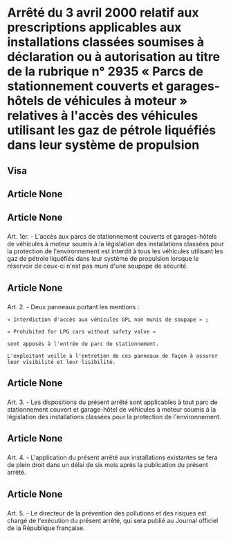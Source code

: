 # Arrêté du 3 avril 2000 relatif aux prescriptions applicables aux installations classées soumises à déclaration ou à autorisation au titre de la rubrique n° 2935 « Parcs de stationnement couverts et garages-hôtels de véhicules à moteur » relatives à l'accès des véhicules utilisant les gaz de pétrole liquéfiés dans leur système de propulsion

## Visa

## Article None

### 



## Article None

### 

Art. 1er. -  L'accès aux parcs de stationnement couverts et garages-hôtels de véhicules à moteur soumis à la législation des installations classées pour la protection de l'environnement est interdit à tous les véhicules utilisant les gaz de pétrole liquéfiés dans leur système de propulsion lorsque le réservoir de ceux-ci n'est pas muni d'une soupape de sécurité.

## Article None

### 

Art. 2. -  Deux panneaux portant les mentions :

    « Interdiction d'accès aux véhicules GPL non munis de soupape » ;

    « Prohibited for LPG cars without safety valve »

    sont apposés à l'entrée du parc de stationnement.

    L'exploitant veille à l'entretien de ces panneaux de façon à assurer leur visibilité et leur lisibilité.

## Article None

### 

Art. 3. -  Les dispositions du présent arrêté sont applicables à tout parc de stationnement couvert et garage-hôtel de véhicules à moteur soumis à la législation des installations classées pour la protection de l'environnement.

## Article None

### 

Art. 4. -  L'application du présent arrêté aux installations existantes se fera de plein droit dans un délai de six mois après la publication du présent arrêté.

## Article None

### 

Art. 5. -  Le directeur de la prévention des pollutions et des risques est chargé de l'exécution du présent arrêté, qui sera publié au Journal officiel de la République française.